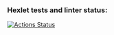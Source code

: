 ### Hexlet tests and linter status:
[![Actions Status](https://github.com/Posashkov/php-project-lvl1/workflows/hexlet-check/badge.svg)](https://github.com/Posashkov/php-project-lvl1/actions)